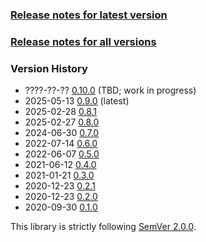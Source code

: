 ### [Release notes for latest version](latest.md)

### [Release notes for all versions](full.md)

### Version History

* ????-??-?? [0.10.0](0.10.0.md) (TBD; work in progress)
* 2025-05-13 [0.9.0](0.9.0.md) (latest)
* 2025-02-28 [0.8.1](0.8.1.md)
* 2025-02-27 [0.8.0](0.8.0.md)
* 2024-06-30 [0.7.0](0.7.0.md)
* 2022-07-14 [0.6.0](0.6.0.md)
* 2022-06-07 [0.5.0](0.5.0.md)
* 2021-06-12 [0.4.0](0.4.0.md)
* 2021-01-21 [0.3.0](0.3.0.md)
* 2020-12-23 [0.2.1](0.2.1.md)
* 2020-12-23 [0.2.0](0.2.0.md)
* 2020-09-30 [0.1.0](0.1.0.md)


This library is strictly following [SemVer 2.0.0](https://semver.org/spec/v2.0.0.html).